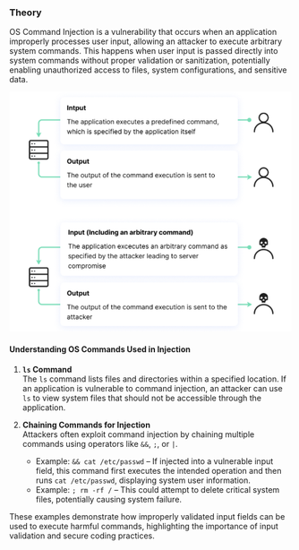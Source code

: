 ### Theory

OS Command Injection is a vulnerability that occurs when an application improperly processes user input, allowing an attacker to execute arbitrary system commands. This happens when user input is passed directly into system commands without proper validation or sanitization, potentially enabling unauthorized access to files, system configurations, and sensitive data.

![OS Command Injection](./images/os.png)

#### Understanding OS Commands Used in Injection

1. **`ls` Command**  
The `ls` command lists files and directories within a specified location. If an application is vulnerable to command injection, an attacker can use `ls` to view system files that should not be accessible through the application.

2. **Chaining Commands for Injection**  
Attackers often exploit command injection by chaining multiple commands using operators like `&&`, `;`, or `|`.  

   - Example: `&& cat /etc/passwd` – If injected into a vulnerable input field, this command first executes the intended operation and then runs `cat /etc/passwd`, displaying system user information.  
   - Example: `; rm -rf /` – This could attempt to delete critical system files, potentially causing system failure.  

These examples demonstrate how improperly validated input fields can be used to execute harmful commands, highlighting the importance of input validation and secure coding practices.
